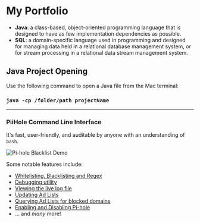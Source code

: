 # My Portfolio

- **Java**: a class-based, object-oriented programming language that is designed to have as few implementation dependencies as possible.
- **SQL**: a domain-specific language used in programming and designed for managing data held in a relational database management system, or for stream processing in a relational data stream management system.

## Java Project Opening

Use the following command to open a Java file from the Mac terminal:

### `java -cp /folder/path projectName`

-----
### PiiHole Command Line Interface

It's fast, user-friendly, and auditable by anyone with an understanding of `bash`.

![Pi-hole Blacklist Demo](https://pi-hole.github.io/graphics/Screenshots/blacklist-cli.gif)

Some notable features include:

- [Whitelisting, Blacklisting and Regex](https://docs.pi-hole.net/core/pihole-command/#whitelisting-blacklisting-and-regex)
- [Debugging utility](https://docs.pi-hole.net/core/pihole-command/#debugger)
- [Viewing the live log file](https://docs.pi-hole.net/core/pihole-command/#tail)
- [Updating Ad Lists](https://docs.pi-hole.net/core/pihole-command/#gravity)
- [Querying Ad Lists for blocked domains](https://docs.pi-hole.net/core/pihole-command/#query)
- [Enabling and Disabling Pi-hole](https://docs.pi-hole.net/core/pihole-command/#enable-disable)
- ... and *many* more!

